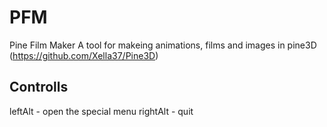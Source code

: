 # PFM
Pine Film Maker
A tool for makeing animations, films and images in pine3D (https://github.com/Xella37/Pine3D)
## Controlls
leftAlt - open the special menu
rightAlt - quit
